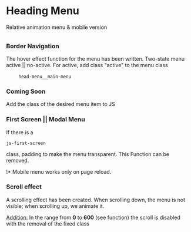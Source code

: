 #  Heading Menu

Relative animation menu & mobile version

######
<h3>Border Navigation</h3>
The hover effect function for the menu has been written.
Two-state menu active || no-active. For active, add class "active" to the menu class
<pre>
    <code>head-menu__main-menu</code>
</pre>

<h3>Coming Soon</h3>
Add the class of the desired menu item to JS

<h3>First Screen || Modal Menu</h3>
If there is a <pre><code>js-first-screen</code></pre> class, padding to make the menu transparent. This Function can be removed.

!* Mobile menu works only on page reload.

<h3>Scroll effect</h3>
A scrolling effect has been created. When scrolling down, the menu is not visible; when scrolling up, we animate it. 

<u>Addition:</u> In the range from <b>0</b> to <b>600</b> (see function) the scroll is disabled with the removal of the fixed class